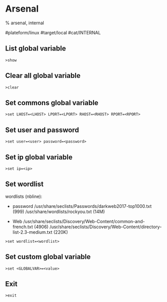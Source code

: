 # Arsenal

% arsenal, internal

#plateform/linux #target/local #cat/INTERNAL 

## List global variable
```
>show
```

## Clear all global variable
```
>clear
```

## Set commons global variable
```
>set LHOST=<LHOST> LPORT=<LPORT> RHOST=<RHOST> RPORT=<RPORT>
```

## Set user and password
```
>set user=<user> password=<password>
```

## Set ip global variable
```
>set ip=<ip>
```

## Set wordlist
wordlists (nbline): 
- password
/usr/share/seclists/Passwords/darkweb2017-top1000.txt (999)
/usr/share/wordlists/rockyou.txt (14M)

- Web
/usr/share/seclists/Discovery/Web-Content/common-and-french.txt (4906)
/usr/share/seclists/Discovery/Web-Content/directory-list-2.3-medium.txt (220K)

```
>set wordlist=<wordlist>
```
## Set custom global variable
```
>set <GLOBALVAR>=<value>
```

## Exit
```
>exit
```

